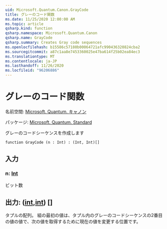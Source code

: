 ```yaml
---
uid: Microsoft.Quantum.Canon.GrayCode
title: グレーのコード関数
ms.date: 11/25/2020 12:00:00 AM
ms.topic: article
qsharp.kind: function
qsharp.namespace: Microsoft.Quantum.Canon
qsharp.name: GrayCode
qsharp.summary: Creates Gray code sequences
ms.openlocfilehash: b15586c57180b00064721afc990436320824cba2
ms.sourcegitcommit: a87c1aa8e7453360025e47ba614f25b02ea84ec3
ms.translationtype: MT
ms.contentlocale: ja-JP
ms.lasthandoff: 11/26/2020
ms.locfileid: "96206886"
---
```

# <a name="graycode-function"></a>グレーのコード関数

名前空間: [Microsoft. Quantum. キャノン](xref:Microsoft.Quantum.Canon)

パッケージ: [Microsoft. Quantum. Standard](https://nuget.org/packages/Microsoft.Quantum.Standard)


グレーのコードシーケンスを作成します

```qsharp
function GrayCode (n : Int) : (Int, Int)[]
```


## <a name="input"></a>入力

### <a name="n--int"></a>n: [Int](xref:microsoft.quantum.lang-ref.int)

ビット数



## <a name="output--intint"></a>出力: ([int](xref:microsoft.quantum.lang-ref.int),[int](xref:microsoft.quantum.lang-ref.int)) []

タプルの配列。 組の最初の値は、タプル内のグレーのコードシーケンスの2番目の値の値で、次の値を取得するために現在の値を変更する位置です。
